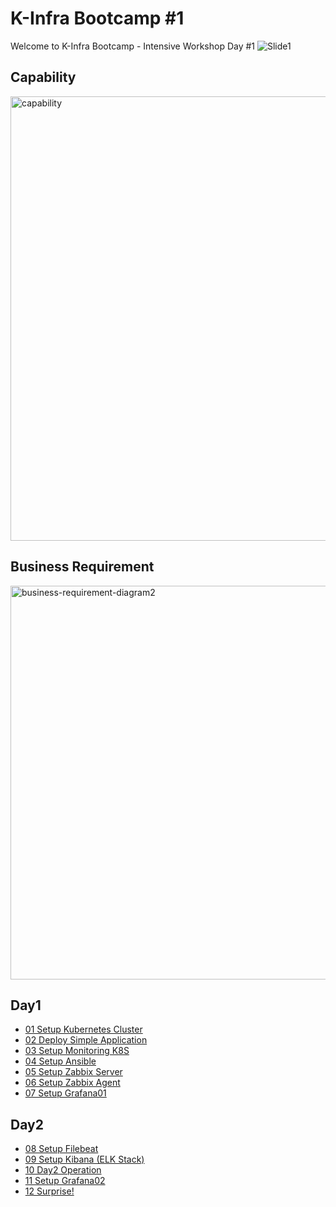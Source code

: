 # K-Infra Bootcamp #1
Welcome to K-Infra Bootcamp - Intensive Workshop Day #1
![Slide1](https://github.com/chayapon-s/kbtg-infra-kampus-bootcamp2024/assets/49383429/40c4ba50-673c-4bac-981b-eb21bc3dd264)

## Capability
<img width="711" alt="capability" src="https://github.com/chayapon-s/kbtg-infra-kampus-bootcamp2024/assets/49383429/a54b3b5d-564c-4f7b-b2cf-5ce1ce09cba1">

## Business Requirement
<img width="630" alt="business-requirement-diagram2" src="https://github.com/chayapon-s/kbtg-infra-kampus-bootcamp2024/assets/49383429/e6d13eda-e03b-4c22-a20c-151406e43289">

## Day1
- [01 Setup Kubernetes Cluster](instruction_day1/01_setup_k8s.md)
- [02 Deploy Simple Application](instruction_day1/02_deploy_simple_apps.md)
- [03 Setup Monitoring K8S](instruction_day1/03_setup_monitoring_k8s.md)
- [04 Setup Ansible](instruction_day1/04_setup_ansible.md)
- [05 Setup Zabbix Server](instruction_day1/05_setup_zabbixserver.md)
- [06 Setup Zabbix Agent](instruction_day1/06_setup_zabbixagent.md)
- [07 Setup Grafana01](instruction_day1/07_setup_grafana01.md)

## Day2
- [08 Setup Filebeat](instruction_day2/08_setup_filebeat.md)
- [09 Setup Kibana (ELK Stack)](instruction_day2/09_setup_kibana-elk.md)
- [10 Day2 Operation](instruction_day2/10_day2_operation.md)
- [11 Setup Grafana02](instruction_day2/11_setup_grafana02.md)
- [12 Surprise!](instruction_day2/12_k8s_situation_example.md)
